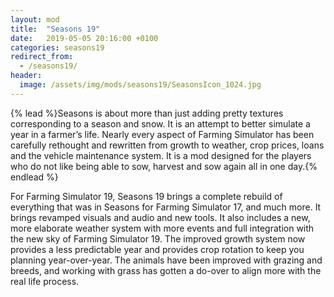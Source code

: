 ```yaml
---
layout: mod
title:  "Seasons 19"
date:   2019-05-05 20:16:00 +0100
categories: seasons19
redirect_from:
  - /seasons19/
header:
  image: /assets/img/mods/seasons19/SeasonsIcon_1024.jpg
---
```


{% lead %}Seasons is about more than just adding pretty textures corresponding to a season and snow. It is an attempt to better simulate a year in a farmer’s life. Nearly every aspect of Farming Simulator has been carefully rethought and rewritten from growth to weather, crop prices, loans and the vehicle maintenance system. It is a mod designed for the players who do not like being able to sow, harvest and sow again all in one day.{% endlead %}

For Farming Simulator 19, Seasons 19 brings a complete rebuild of everything that was in Seasons for Farming Simulator 17, and much more. It brings revamped visuals and audio and new tools. It also includes a new, more elaborate weather system with more events and full integration with the new sky of Farming Simulator 19. The improved growth system now provides a less predictable year and provides crop rotation to keep you planning year-over-year. The animals have been improved with grazing and breeds, and working with grass has gotten a do-over to align more with the real life process.
